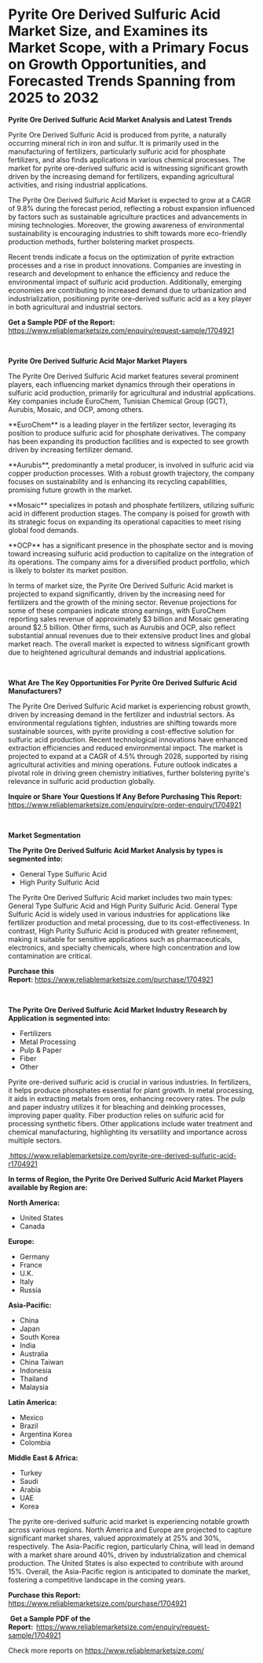 <p><h1>Pyrite Ore Derived Sulfuric Acid Market Size, and Examines its Market Scope, with a Primary Focus on Growth Opportunities, and Forecasted Trends Spanning from 2025 to 2032</h1></p><p><strong>Pyrite Ore Derived Sulfuric Acid Market Analysis and Latest Trends</strong></p>
<p><p>Pyrite Ore Derived Sulfuric Acid is produced from pyrite, a naturally occurring mineral rich in iron and sulfur. It is primarily used in the manufacturing of fertilizers, particularly sulfuric acid for phosphate fertilizers, and also finds applications in various chemical processes. The market for pyrite ore-derived sulfuric acid is witnessing significant growth driven by the increasing demand for fertilizers, expanding agricultural activities, and rising industrial applications.</p><p>The Pyrite Ore Derived Sulfuric Acid Market is expected to grow at a CAGR of 9.8% during the forecast period, reflecting a robust expansion influenced by factors such as sustainable agriculture practices and advancements in mining technologies. Moreover, the growing awareness of environmental sustainability is encouraging industries to shift towards more eco-friendly production methods, further bolstering market prospects.</p><p>Recent trends indicate a focus on the optimization of pyrite extraction processes and a rise in product innovations. Companies are investing in research and development to enhance the efficiency and reduce the environmental impact of sulfuric acid production. Additionally, emerging economies are contributing to increased demand due to urbanization and industrialization, positioning pyrite ore-derived sulfuric acid as a key player in both agricultural and industrial sectors.</p></p>
<p><strong>Get a Sample PDF of the Report:&nbsp;</strong> <a href="https://www.reliablemarketsize.com/enquiry/request-sample/1704921?utm_campaign=3075&utm_medium=2&utm_source=Github&utm_content=ia&utm_term=27032025&utm_id=pyrite-ore-derived-sulfuric-acid">https://www.reliablemarketsize.com/enquiry/request-sample/1704921</a></p>
<p>&nbsp;</p>
<p><strong>Pyrite Ore Derived Sulfuric Acid Major Market Players</strong></p>
<p><p>The Pyrite Ore Derived Sulfuric Acid market features several prominent players, each influencing market dynamics through their operations in sulfuric acid production, primarily for agricultural and industrial applications. Key companies include EuroChem, Tunisian Chemical Group (GCT), Aurubis, Mosaic, and OCP, among others.</p><p>**EuroChem** is a leading player in the fertilizer sector, leveraging its position to produce sulfuric acid for phosphate derivatives. The company has been expanding its production facilities and is expected to see growth driven by increasing fertilizer demand.</p><p>**Aurubis**, predominantly a metal producer, is involved in sulfuric acid via copper production processes. With a robust growth trajectory, the company focuses on sustainability and is enhancing its recycling capabilities, promising future growth in the market.</p><p>**Mosaic** specializes in potash and phosphate fertilizers, utilizing sulfuric acid in different production stages. The company is poised for growth with its strategic focus on expanding its operational capacities to meet rising global food demands.</p><p>**OCP** has a significant presence in the phosphate sector and is moving toward increasing sulfuric acid production to capitalize on the integration of its operations. The company aims for a diversified product portfolio, which is likely to bolster its market position.</p><p>In terms of market size, the Pyrite Ore Derived Sulfuric Acid market is projected to expand significantly, driven by the increasing need for fertilizers and the growth of the mining sector. Revenue projections for some of these companies indicate strong earnings, with EuroChem reporting sales revenue of approximately $3 billion and Mosaic generating around $2.5 billion. Other firms, such as Aurubis and OCP, also reflect substantial annual revenues due to their extensive product lines and global market reach. The overall market is expected to witness significant growth due to heightened agricultural demands and industrial applications.</p></p>
<p>&nbsp;</p>
<p><strong>What Are The Key Opportunities For Pyrite Ore Derived Sulfuric Acid Manufacturers?</strong></p>
<p><p>The Pyrite Ore Derived Sulfuric Acid market is experiencing robust growth, driven by increasing demand in the fertilizer and industrial sectors. As environmental regulations tighten, industries are shifting towards more sustainable sources, with pyrite providing a cost-effective solution for sulfuric acid production. Recent technological innovations have enhanced extraction efficiencies and reduced environmental impact. The market is projected to expand at a CAGR of 4.5% through 2028, supported by rising agricultural activities and mining operations. Future outlook indicates a pivotal role in driving green chemistry initiatives, further bolstering pyrite's relevance in sulfuric acid production globally.</p></p>
<p><strong>Inquire or Share Your Questions If Any Before Purchasing This Report:</strong> <a href="https://www.reliablemarketsize.com/enquiry/pre-order-enquiry/1704921?utm_campaign=3075&utm_medium=2&utm_source=Github&utm_content=ia&utm_term=27032025&utm_id=pyrite-ore-derived-sulfuric-acid">https://www.reliablemarketsize.com/enquiry/pre-order-enquiry/1704921</a></p>
<p>&nbsp;</p>
<p><strong>Market Segmentation</strong></p>
<p><strong>The Pyrite Ore Derived Sulfuric Acid Market Analysis by types is segmented into:</strong></p>
<p><ul><li>General Type Sulfuric Acid</li><li>High Purity Sulfuric Acid</li></ul></p>
<p><p>The Pyrite Ore Derived Sulfuric Acid market includes two main types: General Type Sulfuric Acid and High Purity Sulfuric Acid. General Type Sulfuric Acid is widely used in various industries for applications like fertilizer production and metal processing, due to its cost-effectiveness. In contrast, High Purity Sulfuric Acid is produced with greater refinement, making it suitable for sensitive applications such as pharmaceuticals, electronics, and specialty chemicals, where high concentration and low contamination are critical.</p></p>
<p><strong>Purchase this Report:&nbsp;</strong><a href="https://www.reliablemarketsize.com/purchase/1704921?utm_campaign=3075&utm_medium=2&utm_source=Github&utm_content=ia&utm_term=27032025&utm_id=pyrite-ore-derived-sulfuric-acid">https://www.reliablemarketsize.com/purchase/1704921</a></p>
<p>&nbsp;</p>
<p><strong>The Pyrite Ore Derived Sulfuric Acid Market Industry Research by Application is segmented into:</strong></p>
<p><ul><li>Fertilizers</li><li>Metal Processing</li><li>Pulp & Paper</li><li>Fiber</li><li>Other</li></ul></p>
<p><p>Pyrite ore-derived sulfuric acid is crucial in various industries. In fertilizers, it helps produce phosphates essential for plant growth. In metal processing, it aids in extracting metals from ores, enhancing recovery rates. The pulp and paper industry utilizes it for bleaching and deinking processes, improving paper quality. Fiber production relies on sulfuric acid for processing synthetic fibers. Other applications include water treatment and chemical manufacturing, highlighting its versatility and importance across multiple sectors.</p></p>
<p><a href="https://www.reliablemarketsize.com/pyrite-ore-derived-sulfuric-acid-r1704921?utm_campaign=3075&utm_medium=2&utm_source=Github&utm_content=ia&utm_term=27032025&utm_id=pyrite-ore-derived-sulfuric-acid">&nbsp;https://www.reliablemarketsize.com/pyrite-ore-derived-sulfuric-acid-r1704921</a></p>
<p><strong>In terms of Region, the Pyrite Ore Derived Sulfuric Acid Market Players available by Region are:</strong></p>
<p>
    <p> <strong> North America: </strong>
        <ul>
            <li>United States</li>
            <li>Canada</li>
        </ul>
        </p> 
    <p> <strong> Europe: </strong>
        <ul>
            <li>Germany</li>
            <li>France</li>
            <li>U.K.</li>
            <li>Italy</li>
            <li>Russia</li>
        </ul>
        </p> 
    <p> <strong> Asia-Pacific: </strong>
        <ul>
            <li>China</li>
            <li>Japan</li>
            <li>South Korea</li>
            <li>India</li>
            <li>Australia</li>
            <li>China Taiwan</li>
            <li>Indonesia</li>
            <li>Thailand</li>
            <li>Malaysia</li>
        </ul>
        </p> 
    <p> <strong> Latin America: </strong>
        <ul>
            <li>Mexico</li>
            <li>Brazil</li>
            <li>Argentina Korea</li>
            <li>Colombia</li>
        </ul>
        </p> 
    <p> <strong> Middle East & Africa: </strong>
        <ul>
            <li>Turkey</li>
            <li>Saudi</li>
            <li>Arabia</li>
            <li>UAE</li>
            <li>Korea</li>
        </ul>
    </p>
    </p>
<p><p>The pyrite ore-derived sulfuric acid market is experiencing notable growth across various regions. North America and Europe are projected to capture significant market shares, valued approximately at 25% and 30%, respectively. The Asia-Pacific region, particularly China, will lead in demand with a market share around 40%, driven by industrialization and chemical production. The United States is also expected to contribute with around 15%. Overall, the Asia-Pacific region is anticipated to dominate the market, fostering a competitive landscape in the coming years.</p></p>
<p><strong>Purchase this Report: </strong><a href="https://www.reliablemarketsize.com/purchase/1704921?utm_campaign=3075&utm_medium=2&utm_source=Github&utm_content=ia&utm_term=27032025&utm_id=pyrite-ore-derived-sulfuric-acid">https://www.reliablemarketsize.com/purchase/1704921</a></p>
<p>&nbsp;<strong>Get a Sample PDF of the Report:&nbsp;&nbsp;</strong><a href="https://www.reliablemarketsize.com/enquiry/request-sample/1704921?utm_campaign=3075&utm_medium=2&utm_source=Github&utm_content=ia&utm_term=27032025&utm_id=pyrite-ore-derived-sulfuric-acid">https://www.reliablemarketsize.com/enquiry/request-sample/1704921</a></p>
<p><strong></strong></p>
<p>Check more reports on <a href="https://www.reliablemarketsize.com/?utm_campaign=3075&utm_medium=2&utm_source=Github&utm_content=ia&utm_term=27032025&utm_id=pyrite-ore-derived-sulfuric-acid">https://www.reliablemarketsize.com/</a></p>